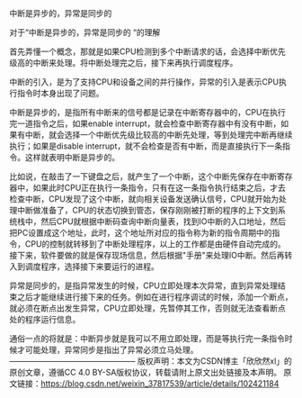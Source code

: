 中断是异步的，异常是同步的

对于“中断是异步的，异常是同步的 “的理解

首先弄懂一个概念，那就是如果CPU检测到多个中断请求的话，会选择中断优先级高的中断来处理。将中断处理完之后，接下来再执行调度程序。

中断的引入，是为了支持CPU和设备之间的并行操作，异常的引入是表示CPU执行指令时本身出现了问题。

中断是异步的，是指所有中断来的信号都是记录在中断寄存器中的，CPU在执行完一道指令之后，如果enable interrupt，就会检查中断寄存器中有没有中断，如果有中断，就会选择一个中断优先级比较高的中断先处理，等到处理完中断再继续执行；如果是disable interrupt，就不会检查是否有中断，而是直接执行下一条指令。这样就表明中断是异步的。

比如说，在敲击了一下键盘之后，就产生了一个中断，这个中断先保存在中断寄存器中，如果此时CPU正在执行一条指令，只有在这一条指令执行结束之后，才去检查中断，CPU发现了这个中断，就向相关设备发送确认信号，CPU就开始为处理中断做准备了，CPU的状态切换到管态，保存刚刚被打断的程序的上下文到系统栈中，然后CPU就根据中断码查询中断向量表，找到IO中断的入口地址，然后把PC设置成这个地址，此时，这个地址所对应的指令称为新的指令周期中的指令，CPU的控制就转移到了中断处理程序，以上的工作都是由硬件自动完成的。接下来，软件要做的就是保存现场信息，然后根据"手册"来处理IO中断。然后再转入到调度程序，选择接下来要运行的进程。

异常是同步的，是指异常发生的时候，CPU立即处理本次异常，直到异常处理结束之后才能继续进行接下来的任务。例如在进行程序调试的时候，添加一个断点，就必须在断点出发生异常，CPU立即处理，先暂停其工作，否则就无法查看断点处的程序运行信息。

通俗一点的将就是：中断异步就是我可以不用立即处理，而是等执行完一条指令时候才可能处理，异常同步是指出了异常必须立马处理。
————————————————
版权声明：本文为CSDN博主「欣欣然xl」的原创文章，遵循CC 4.0 BY-SA版权协议，转载请附上原文出处链接及本声明。
原文链接：https://blog.csdn.net/weixin_37817539/article/details/102421184
